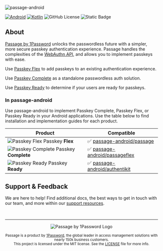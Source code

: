 ![passage-android](https://storage.googleapis.com/passage-docs/github-md-assets/passage-android.png)

[![Android](https://img.shields.io/badge/Android-3DDC84?logo=android&logoColor=white)](#) [![Kotlin](https://img.shields.io/badge/Kotlin-%237F52FF.svg?logo=kotlin&logoColor=white)](#) ![GitHub License](https://img.shields.io/github/license/passageidentity/passage-android)
![Static Badge](https://img.shields.io/badge/Built_by_1Password-grey?logo=1password)

## About

[Passage by 1Password](https://1password.com/product/passage) unlocks the passwordless future with a simpler, more secure passkey authentication experience. Passage handles the complexities of the [WebAuthn API](https://blog.1password.com/what-is-webauthn/), and allows you to implement passkeys with ease.

Use [Passkey Flex](https://docs.passage.id/flex) to add passkeys to an existing authentication experience.

Use [Passkey Complete](https://docs.passage.id/complete) as a standalone passwordless auth solution.

Use [Passkey Ready](https://docs.passage.id/passkey-ready) to determine if your users are ready for passkeys.

### In passage-android

Use passage-android to implement Passkey Complete, Passkey Flex, or Passkey Ready in your Android applications. Use the table below to find installation and implementation guides for each product.

| Product                                                                                                                                  | Compatible |
| ---------------------------------------------------------------------------------------------------------------------------------------- | ---------- |
| ![Passkey Flex](https://storage.googleapis.com/passage-docs/github-md-assets/passage-passkey-flex-icon.png) Passkey **Flex**             | ✅ [passage-android/passage](https://github.com/passageidentity/passage-android/tree/main/passage)         |
| ![Passkey Complete](https://storage.googleapis.com/passage-docs/github-md-assets/passage-passkey-complete-icon.png) Passkey **Complete** | ✅ [passage-android/passageflex](https://github.com/passageidentity/passage-android/tree/main/passageflex)         |
| ![Passkey Ready](https://storage.googleapis.com/passage-docs/github-md-assets/passage-passkey-ready-icon.png) Passkey **Ready**          | ✅ [passage-android/authentikit](https://github.com/passageidentity/passage-android/tree/main/authentikit)        |

## Support & Feedback

We are here to help! Find additional docs, the best ways to get in touch with our team, and more within our [support resources](https://github.com/passageidentity/.github/blob/main/SUPPORT.md).

<br />

---

<p align="center">
    <picture>
      <source media="(prefers-color-scheme: dark)" srcset="https://storage.googleapis.com/passage-docs/github-md-assets/passage-by-1password-dark.png">
      <source media="(prefers-color-scheme: light)" srcset="https://storage.googleapis.com/passage-docs/github-md-assets/passage-by-1password-light.png">
      <img alt="Passage by 1Password Logo" src="https://storage.googleapis.com/passage-docs/github-md-assets/passage-by-1password-light.png">
    </picture>
</p>

<p align="center">
    <sub>Passage is a product by <a href="https://1password.com/product/passage">1Password</a>, the global leader in access management solutions with nearly 150k business customers.</sub><br />
    <sub>This project is licensed under the MIT license. See the <a href="LICENSE">LICENSE</a> file for more info.</sub>
</p>
